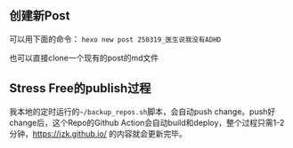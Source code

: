 ## 创建新Post

可以用下面的命令：
`hexo new post 250319_医生说我没有ADHD`

也可以直接clone一个现有的post的md文件


## Stress Free的publish过程

我本地的定时运行的`~/backup_repos.sh`脚本，会自动push change。push好change后，这个Repo的Github Action会自动build和deploy，整个过程只需1-2分钟，https://jzk.github.io/ 的内容就会更新完毕。